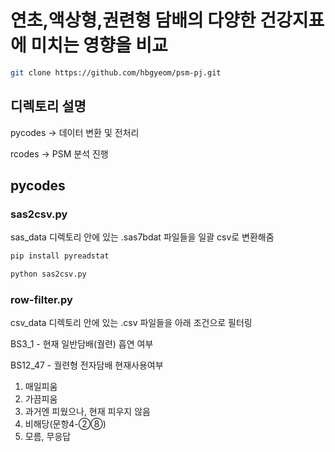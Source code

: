 # 연초,액상형,권련형 담배의 다양한 건강지표에 미치는 영향을 비교
```bash
git clone https://github.com/hbgyeom/psm-pj.git
```
## 디렉토리 설명
pycodes -> 데이터 변환 및 전처리

rcodes -> PSM 분석 진행
## pycodes
### sas2csv.py
sas_data 디렉토리 안에 있는 .sas7bdat 파일들을 일괄 csv로 변환해줌
```bash
pip install pyreadstat
```
```python
python sas2csv.py
```
### row-filter.py
csv_data 디렉토리 안에 있는 .csv 파일들을 아래 조건으로 필터링

BS3_1 - 현재 일반담배(궐련) 흡연 여부

BS12_47 - 궐련형 전자담배 현재사용여부

1. 매일피움
2. 가끔피움
3. 과거엔 피웠으나, 현재 피우지 않음
8. 비해당(문항4-②⑧)
9. 모름, 무응답
